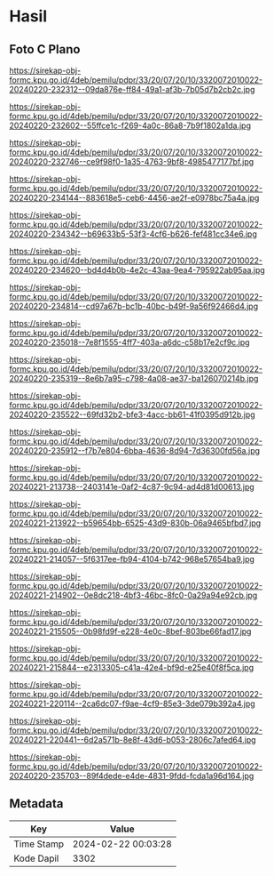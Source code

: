 # Hasil

## Foto C Plano

https://sirekap-obj-formc.kpu.go.id/4deb/pemilu/pdpr/33/20/07/20/10/3320072010022-20240220-232312--09da876e-ff84-49a1-af3b-7b05d7b2cb2c.jpg

https://sirekap-obj-formc.kpu.go.id/4deb/pemilu/pdpr/33/20/07/20/10/3320072010022-20240220-232602--55ffce1c-f269-4a0c-86a8-7b9f1802a1da.jpg

https://sirekap-obj-formc.kpu.go.id/4deb/pemilu/pdpr/33/20/07/20/10/3320072010022-20240220-232746--ce9f98f0-1a35-4763-9bf8-4985477177bf.jpg

https://sirekap-obj-formc.kpu.go.id/4deb/pemilu/pdpr/33/20/07/20/10/3320072010022-20240220-234144--883618e5-ceb6-4456-ae2f-e0978bc75a4a.jpg

https://sirekap-obj-formc.kpu.go.id/4deb/pemilu/pdpr/33/20/07/20/10/3320072010022-20240220-234342--b69633b5-53f3-4cf6-b626-fef481cc34e6.jpg

https://sirekap-obj-formc.kpu.go.id/4deb/pemilu/pdpr/33/20/07/20/10/3320072010022-20240220-234620--bd4d4b0b-4e2c-43aa-9ea4-795922ab95aa.jpg

https://sirekap-obj-formc.kpu.go.id/4deb/pemilu/pdpr/33/20/07/20/10/3320072010022-20240220-234814--cd97a67b-bc1b-40bc-b49f-9a56f92466d4.jpg

https://sirekap-obj-formc.kpu.go.id/4deb/pemilu/pdpr/33/20/07/20/10/3320072010022-20240220-235018--7e8f1555-4ff7-403a-a6dc-c58b17e2cf9c.jpg

https://sirekap-obj-formc.kpu.go.id/4deb/pemilu/pdpr/33/20/07/20/10/3320072010022-20240220-235319--8e6b7a95-c798-4a08-ae37-ba126070214b.jpg

https://sirekap-obj-formc.kpu.go.id/4deb/pemilu/pdpr/33/20/07/20/10/3320072010022-20240220-235522--69fd32b2-bfe3-4acc-bb61-41f0395d912b.jpg

https://sirekap-obj-formc.kpu.go.id/4deb/pemilu/pdpr/33/20/07/20/10/3320072010022-20240220-235912--f7b7e804-6bba-4636-8d94-7d36300fd56a.jpg

https://sirekap-obj-formc.kpu.go.id/4deb/pemilu/pdpr/33/20/07/20/10/3320072010022-20240221-213738--2403141e-0af2-4c87-9c94-ad4d81d00613.jpg

https://sirekap-obj-formc.kpu.go.id/4deb/pemilu/pdpr/33/20/07/20/10/3320072010022-20240221-213922--b59654bb-6525-43d9-830b-06a9465bfbd7.jpg

https://sirekap-obj-formc.kpu.go.id/4deb/pemilu/pdpr/33/20/07/20/10/3320072010022-20240221-214057--5f6317ee-fb94-4104-b742-968e57654ba9.jpg

https://sirekap-obj-formc.kpu.go.id/4deb/pemilu/pdpr/33/20/07/20/10/3320072010022-20240221-214902--0e8dc218-4bf3-46bc-8fc0-0a29a94e92cb.jpg

https://sirekap-obj-formc.kpu.go.id/4deb/pemilu/pdpr/33/20/07/20/10/3320072010022-20240221-215505--0b98fd9f-e228-4e0c-8bef-803be66fad17.jpg

https://sirekap-obj-formc.kpu.go.id/4deb/pemilu/pdpr/33/20/07/20/10/3320072010022-20240221-215844--e2313305-c41a-42e4-bf9d-e25e40f8f5ca.jpg

https://sirekap-obj-formc.kpu.go.id/4deb/pemilu/pdpr/33/20/07/20/10/3320072010022-20240221-220114--2ca6dc07-f9ae-4cf9-85e3-3de079b392a4.jpg

https://sirekap-obj-formc.kpu.go.id/4deb/pemilu/pdpr/33/20/07/20/10/3320072010022-20240221-220441--6d2a571b-8e8f-43d6-b053-2806c7afed64.jpg

https://sirekap-obj-formc.kpu.go.id/4deb/pemilu/pdpr/33/20/07/20/10/3320072010022-20240220-235703--89f4dede-e4de-4831-9fdd-fcda1a96d164.jpg


## Metadata

| Key        | Value               |
| ---------- | ------------------- |
| Time Stamp | 2024-02-22 00:03:28 |
| Kode Dapil | 3302                |



